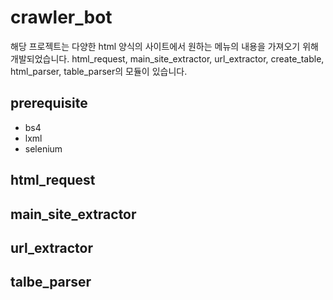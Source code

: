 # crawler_bot
해당 프로젝트는 다양한 html 양식의 사이트에서 원하는 메뉴의 내용을 가져오기 위해 개발되었습니다.
html_request, main_site_extractor, url_extractor, create_table, html_parser, table_parser의 모듈이 있습니다.

## prerequisite 
- bs4
- lxml 
- selenium


## html_request

## main_site_extractor

## url_extractor 

## talbe_parser



